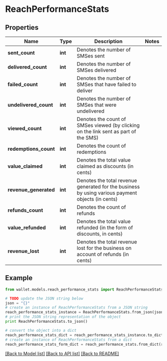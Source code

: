 # ReachPerformanceStats


## Properties

Name | Type | Description | Notes
------------ | ------------- | ------------- | -------------
**sent_count** | **int** | Denotes the number of SMSes sent | 
**delivered_count** | **int** | Denotes the number of SMSes delivered | 
**failed_count** | **int** | Denotes the number of SMSes that have failed to deliver | 
**undelivered_count** | **int** | Denotes the number of SMSes that were undelivered | 
**viewed_count** | **int** | Denotes the count of SMSes viewed (by clicking on the link sent as part of the SMS) | 
**redemptions_count** | **int** | Denotes the count of redemptions | 
**value_claimed** | **int** | Denotes the total value claimed as discounts (in cents) | 
**revenue_generated** | **int** | Denotes the total revenue generated for the business by using various payment objects (in cents) | 
**refunds_count** | **int** | Denotes the count of refunds | 
**value_refunded** | **int** | Denotes the total value refunded (in the form of discounts, in cents) | 
**revenue_lost** | **int** | Denotes the total revenue lost for the business on account of refunds (in cents) | 

## Example

```python
from wallet.models.reach_performance_stats import ReachPerformanceStats

# TODO update the JSON string below
json = "{}"
# create an instance of ReachPerformanceStats from a JSON string
reach_performance_stats_instance = ReachPerformanceStats.from_json(json)
# print the JSON string representation of the object
print ReachPerformanceStats.to_json()

# convert the object into a dict
reach_performance_stats_dict = reach_performance_stats_instance.to_dict()
# create an instance of ReachPerformanceStats from a dict
reach_performance_stats_form_dict = reach_performance_stats.from_dict(reach_performance_stats_dict)
```
[[Back to Model list]](../README.md#documentation-for-models) [[Back to API list]](../README.md#documentation-for-api-endpoints) [[Back to README]](../README.md)


